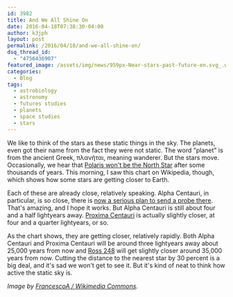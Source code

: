 ```yaml
---
id: 3982
title: And We All Shine On
date: 2016-04-18T07:38:30-04:00
author: k3jph
layout: post
permalink: /2016/04/18/and-we-all-shine-on/
dsq_thread_id:
  - "4756436907"
featured_image: /assets/img/news/959px-Near-stars-past-future-en.svg_.webp
categories:
  - Blog
tags:
  - astrobiology
  - astronomy
  - futures studies
  - planets
  - space studies
  - stars
---
```

We like to think of the stars as these static things in the sky.  The planets, even got their name from the fact they were not static.  The word "planet" is from the ancient Greek, πλανῆται, meaning wanderer.  But the stars move.  Occasionally, we hear that [Polaris won't be the North Star](http://earthsky.org/space/north-star-movement) after some thousands of years.  This morning, I saw this chart on Wikipedia, though, which shows how some stars are getting closer to Earth.  

Each of these are already close, relatively speaking.  Alpha Centauri, in particular, is so close, there is [now a serious plan to send a probe there](http://www.csmonitor.com/Science/2016/0416/Why-Stephen-Hawking-s-robot-mission-to-Alpha-Centauri-may-face-obstacles).  That's amazing, and I hope it works.  But Alpha Centauri is still about four and a half lightyears away.  [Proxima Centauri](https://en.wikipedia.org/wiki/Proxima_Centauri) is actually slightly closer, at four and a quarter lightyears, or so.  

As the chart shows, they are getting closer, relatively rapidly.  Both Alpha Centauri and Proxima Centauri will be around three lightyears away about 25,000 years from now and [Ross 248](https://en.wikipedia.org/wiki/Ross_248) will get slightly closer around 35,000 years from now.  Cutting the distance to the nearest star by 30 percent is a big deal, and it's sad we won't get to see it.  But it's kind of neat to think how active the static sky is.

_Image by [FrancescoA / Wikimedia Commons](https://commons.wikimedia.org/wiki/File:Near-stars-past-future-en.svg)._
